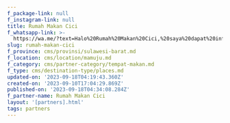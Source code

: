 ```yaml
---
f_package-link: null
f_instagram-link: null
title: Rumah Makan Cici
f_whatsapp-link: >-
  https://wa.me/?text=Halo%20Rumah%20Makan%20Cici,%20saya%20dapat%20info%20dari%20@loocale.id%20dan%20punya%20pertanyaan
slug: rumah-makan-cici
f_province: cms/provinsi/sulawesi-barat.md
f_location: cms/location/mamuju.md
f_category: cms/partner-category/tempat-makan.md
f_type: cms/destination-type/places.md
updated-on: '2023-09-18T04:19:43.360Z'
created-on: '2023-09-10T17:04:29.869Z'
published-on: '2023-09-18T04:34:08.284Z'
f_partner-name: Rumah Makan Cici
layout: '[partners].html'
tags: partners
---
```



